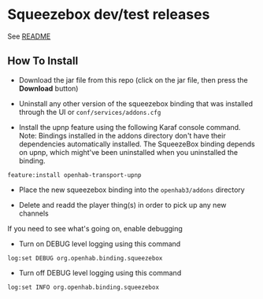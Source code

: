 # Squeezebox dev/test releases

See [README](https://github.com/mhilbush/openhab2-addons/blob/squeeze-rate/bundles/org.openhab.binding.squeezebox/README.md)

## How To Install

- Download the jar file from this repo (click on the jar file, then press the **Download** button)

- Uninstall any other version of the squeezebox binding that was installed through the UI or `conf/services/addons.cfg`

- Install the upnp feature using the following Karaf console command. Note: Bindings installed in the addons directory don't have their dependencies automatically installed. The SqueezeBox binding depends on upnp, which might've been uninstalled when you uninstalled the binding.

```
feature:install openhab-transport-upnp
```

- Place the new squeezebox binding into the `openhab3/addons` directory

- Delete and readd the player thing(s) in order to pick up any new channels


If you need to see what's going on, enable debugging

- Turn on DEBUG level logging using this command

```
log:set DEBUG org.openhab.binding.squeezebox
```

- Turn off DEBUG level logging using this command

```
log:set INFO org.openhab.binding.squeezebox
```
